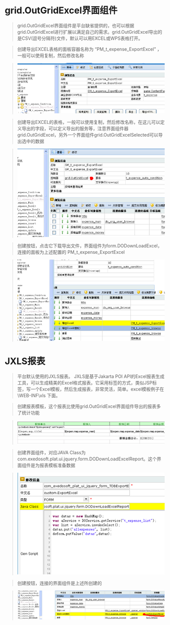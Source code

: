 # grid.OutGridExcel界面组件 #

> grid.OutGridExcel界面组件是平台缺省提供的，也可以根据grid.OutGridExcel进行扩展以满足自己的需求。grid.OutGridExcel导出的是CSV(逗号分隔符)文件，默认可以用EXCEL或WPS表格打开。


> 创建导出EXCEL表格的面板容器名称为 “PM\_t\_expense\_ExportExcel” ，一般可以使用复制，然后修改名称

> ![imgs/excel_simple_pane.png](imgs/excel_simple_pane.png)

> 创建导出EXCEL的表格，一般可以使用复制，然后修改名称，在这儿可以定义导出的字段，可以定义导出的服务等，注意界面组件器grid.OutGridExcel，另外一个界面组件grid.OutGridExcelSelected可以导出选中的数据

> ![imgs/excel_simple_grid.png](imgs/excel_simple_grid.png)


> 创建按钮，点击它下载导出文件，界面组件为form.DODownLoadExcel，连接的面板为上述配置的 PM\_t\_expense\_ExportExcel

> ![imgs/excel_simple_button.png](imgs/excel_simple_button.png)



# JXLS报表 #
> 平台默认使用的JXLS报表。 JXLS是基于Jakarta POI API的Excel报表生成工具，可以生成精美的Excel格式报表。它采用标签的方式，类似JSP标签，写一个Excel模板，然后生成报表，非常灵活，简单。excel模板例子在\WEB-INF\xls 下面。

> 创建报表模板，这个报表比使用grid.OutGridExcel界面组件导出的报表多了统计功能

> ![imgs/excel_report_template.png](imgs/excel_report_template.png)

> 创建界面组件，对应JAVA Class为 com.exedosoft.plat.ui.jquery.form.DODownLoadExcelReport。这个界面组件是为报表模板准备数据

> ![imgs/excel_report_controller.png](imgs/excel_report_controller.png)


> 创建按钮，连接的界面组件是上述所创建的

> ![imgs/excel_report_button.png](imgs/excel_report_button.png)



